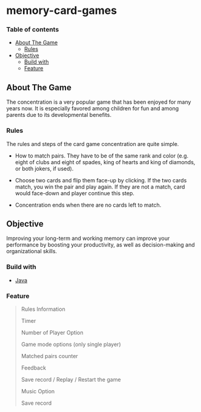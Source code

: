 # memory-card-games

[comment]: <> (![image]&#40;src/images/red_joker.png&#41;)

### Table of contents
- [About The Game](#about)
    * [Rules](#rules)
- [Objective](#objective)
    * [Build with](#build-with)
    * [Feature](#feature)

<a id="about"></a>
## About The Game

The concentration is a very popular game that has been enjoyed for many years now. It is especially favored among children for fun and among parents due to its developmental benefits.

<a id="rules"></a>
### Rules
The rules and steps of the card game concentration are quite simple.

* How to match pairs. They have to be of the same rank and color (e.g. eight of clubs and eight of spades, king of hearts and king of diamonds, or both jokers, if used).

* Choose two cards and flip them face-up by clicking. If the two cards match, you win the pair and play again. If they are not a match, card would face-down and player continue this step.

* Concentration ends when there are no cards left to match.

<a id="objective"></a>
## Objective

Improving your long-term and working memory can improve your performance by boosting your productivity, as well as decision-making and organizational skills.

<a id="build-with"></a>
### Build with
* [Java](https://java.com/en/)

<a id="feature"></a>
### Feature
> Rules Information
> 
> Timer
> 
> Number of Player Option
> 
> Game mode options (only single player)
> 
> Matched pairs counter
> 
> Feedback
> 
> Save record / Replay / Restart the game
> 
> Music Option
> 
> Save record







